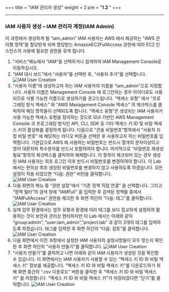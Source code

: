 +++
title = "IAM 관리자 생성"
weight = 2
pre = "<b>1.2 </b>"
+++

* * *
### IAM 사용자 생성 – IAM 관리자 계정(IAM Admin)
이 과정에서 생성하게 될 “iam_admin” IAM 사용자는 AWS 에서 제공하는 “AWS 관리형 정책”을 할당받게 되며 할당받는 AmazonEC2FullAccess 권한에 따라 EC2 인스턴스의 사용에 필요한 권한을 갖게 됩니다.

1.  “서비스”메뉴에서 “IAM”을 선택하거나 검색하여 IAM Management Console로 이동하십시오.
2. “IAM 대시 보드”에서 “사용자”를 선택한 후, “사용자 추가”를 선택합니다.
![IAM User Creation](/images/iam_adduser2.png)
3.  “사용자 이름”에 생성하고자 하는 IAM 사용자의 이름을 “iam_admin”으로 지정합니다. 사용자 이름은 Management Console 에 로그인하는 경우 아이디로도 사용되므로 식별 가능한 이름으로 생성하기를 권고드립니다. “액세스 유형” 에서 “프로그래밍 방식 액세스” 와 “AWS Management Console 액세스” 의 체크박스를 클릭하여 해당 항목들이 선택되도록 합니다. “액세스 유형”은 생성되는 IAM 사용자가 사용 가능한 액세스 유형을 정의하는 것으로 GUI 기반인 AWS Management Console 과 프로그래밍 방식인 API, CLI, SDK 등 기타 액세스 키 ID 및 비밀 액세스 키의 활성화를 결정하게 됩니다. 다음으로 “콘솔 비밀번호”항목에서 “사용자 지정 비밀 번호” 에 해당하는 라디오 버튼을 선택한 후 사용하고자 하는 비밀번호를 입력합니다. 기본값으로 AWS 에 사용하는 비밀번호는 반드시 열개의 문자이상이고 영어 대문자와 특수문자를 반드시 포함하여야 합니다. 마지막으로 “비밀번호 재생성 필요”항목의 체크박스를 클릭하여 해제합니다. 이 항목이 체크되어 있는 경우 생성된 IAM 사용자는 최초 로그인 이후 반드시 비밀번호를 변경하여야 합니다. 이 Lab 에서는 편의상 최초 생성된 비밀번호를 변경하지 않고 사용하도록 하겠습니다. 모든 설정이 적용 되었으면 “다음: 권한” 버턴을 클릭합니다.  
![IAM User Creation](/images/iam_addiamadmin1.png)
4. 다음 화면의 메뉴 중 “권한 설정”에서 “기존 정책 직접 연결” 을 선택합니다. 그리고 “정책 필터”의 검색 창에 “IAMFull” 을 입력한 후 검색된 정책들 중에서 “IAMFullAccess” 권한을 체크한 후 화면 하단의 “다음: 태그”를 클릭합니다.
![IAM User Creation](/images/iam_addiamadmin2.png)          
5. 실제 업무 환경에서는 업무 유형과 환경에 따라 태그를 보다 정교하게 설정하여 활용하는 것이 보안과 관리상 편리하지만 이 Lab 에서는 아래와 같이 “group:admin”, “user:iam_admin”,”project:lab” 과 같이 3개의 태그를 입력하도록 하겠습니다. 태그를 입력한 후 화면 하단의 “다음: 검토”를 클릭합니다.
![IAM User Creation](/images/iam_addiamadmin3.png) 
6. 다음 화면에서 이전 과정에서 설정한 IAM 사용자의 설정사항들이 모두 맞는지 확인한 후 화면 하단의 “사용자 만들기”를 클릭합니다.
![IAM User Creation](/images/iam_addiamadmin4.png)           
7. “사용자 만들기”를 클릭하고 나면 아래와 같이 IAM 사용자가 생성된 것을 확인할 수 있습니다. 이 화면에서는 IAM 사용자가 사용할 수 있는 “액세스 키 ID 와 비밀 액세스 키” 정보를 제공합니다. “액세스 키 ID 와 비밀 액세스 키”를 다운로드하기 위해 화면 중간의 “.csv 다운로드” 버튼을 클릭한 후 “액세스 키 ID 와 비밀 액세스 키” 를 저장합니다. “액세스 키 ID 와 비밀 액세스 키”가 저장되었다면 “닫기”를 클릭합니다.
![IAM User Creation](/images/iam_addiamadmin5.png)
